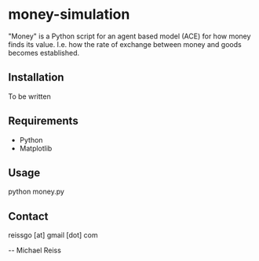 # money-simulation

"Money" is a Python script for an agent based model (ACE) for how money finds its value. I.e. how the rate of exchange between money and goods becomes established.

## Installation

To be written

## Requirements

<ul>
<li>Python</li>
<li>Matplotlib</li>
</ul>

## Usage

python money.py

## Contact

reissgo [at] gmail [dot] com

-- Michael Reiss
